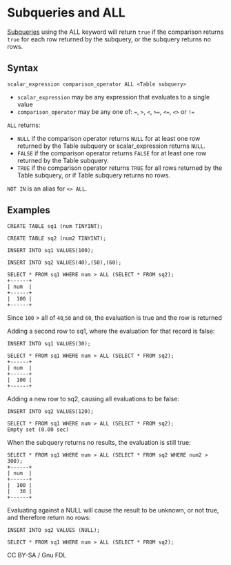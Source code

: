 
# Subqueries and ALL

[Subqueries](README.md) using the ALL keyword will return `true` if the comparison returns `true` for each row returned by the subquery, or the subquery returns no rows.


## Syntax


```
scalar_expression comparison_operator ALL <Table subquery>
```

* `scalar_expression` may be any expression that evaluates to a single
value
* `comparison_operator` may be any one of: `=`, `>`, `<`, `>=`, `<=`, `<>` or `!=`


`ALL` returns:


* `NULL` if the comparison operator returns `NULL` for at least one row returned by the Table subquery or scalar_expression returns `NULL`.
* `FALSE` if the comparison operator returns `FALSE` for at least one row returned by the Table subquery.
* `TRUE` if the comparison operator returns `TRUE` for all rows returned by the Table subquery, or if Table subquery returns no rows.


`NOT IN` is an alias for `<> ALL`.


## Examples


```
CREATE TABLE sq1 (num TINYINT);

CREATE TABLE sq2 (num2 TINYINT);

INSERT INTO sq1 VALUES(100);

INSERT INTO sq2 VALUES(40),(50),(60);

SELECT * FROM sq1 WHERE num > ALL (SELECT * FROM sq2);
+------+
| num  |
+------+
|  100 |
+------+
```

Since `100` > all of `40`,`50` and `60`, the evaluation is true and the row is returned


Adding a second row to sq1, where the evaluation for that record is false:


```
INSERT INTO sq1 VALUES(30);

SELECT * FROM sq1 WHERE num > ALL (SELECT * FROM sq2);
+------+
| num  |
+------+
|  100 |
+------+
```

Adding a new row to sq2, causing all evaluations to be false:


```
INSERT INTO sq2 VALUES(120);

SELECT * FROM sq1 WHERE num > ALL (SELECT * FROM sq2);
Empty set (0.00 sec)
```

When the subquery returns no results, the evaluation is still true:


```
SELECT * FROM sq1 WHERE num > ALL (SELECT * FROM sq2 WHERE num2 > 300);
+------+
| num  |
+------+
|  100 |
|   30 |
+------+
```

Evaluating against a NULL will cause the result to be unknown, or not true, and therefore return no rows:


```
INSERT INTO sq2 VALUES (NULL);

SELECT * FROM sq1 WHERE num > ALL (SELECT * FROM sq2);
```


CC BY-SA / Gnu FDL

